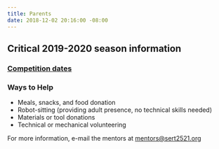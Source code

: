 ```yaml
---
title: Parents
date: 2018-12-02 20:16:00 -08:00
---
```


## Critical 2019-2020 season information

### [Competition dates](https://docs.google.com/document/d/1XJe2aYJk-a-o9i947J_RUGdN2y41qXe9DLm2KhUBJ-U/edit)

### Ways to Help

* Meals, snacks, and food donation
* Robot-sitting (providing adult presence, no technical skills needed)
* Materials or tool donations
* Technical or mechanical volunteering

For more information, e-mail the mentors at mentors@sert2521.org

